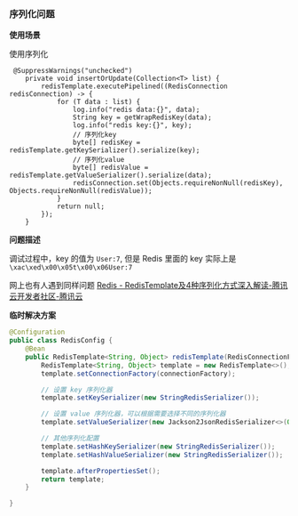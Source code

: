 ### 序列化问题

**使用场景**

使用序列化

```
 @SuppressWarnings("unchecked")
    private void insertOrUpdate(Collection<T> list) {
        redisTemplate.executePipelined((RedisConnection redisConnection) -> {
            for (T data : list) {
                log.info("redis data:{}", data);
                String key = getWrapRedisKey(data);
                log.info("redis key:{}", key);
                // 序列化key
                byte[] redisKey = redisTemplate.getKeySerializer().serialize(key);
                // 序列化value
                byte[] redisValue = redisTemplate.getValueSerializer().serialize(data);
                redisConnection.set(Objects.requireNonNull(redisKey), Objects.requireNonNull(redisValue));
            }
            return null;
        });
    }
```



**问题描述**

调试过程中，key 的值为 `User:7`,    但是 Redis 里面的 key 实际上是 `\xac\xed\x00\x05t\x00\x06User:7`

网上也有人遇到同样问题 [Redis - RedisTemplate及4种序列化方式深入解读-腾讯云开发者社区-腾讯云](https://cloud.tencent.com/developer/article/1863347)







**临时解决方案**

```java
@Configuration
public class RedisConfig {
    @Bean
    public RedisTemplate<String, Object> redisTemplate(RedisConnectionFactory connectionFactory) {
        RedisTemplate<String, Object> template = new RedisTemplate<>();
        template.setConnectionFactory(connectionFactory);

        // 设置 key 序列化器
        template.setKeySerializer(new StringRedisSerializer());

        // 设置 value 序列化器，可以根据需要选择不同的序列化器
        template.setValueSerializer(new Jackson2JsonRedisSerializer<>(Object.class));

        // 其他序列化配置
        template.setHashKeySerializer(new StringRedisSerializer());
        template.setHashValueSerializer(new StringRedisSerializer());

        template.afterPropertiesSet();
        return template;
    }

}
```

